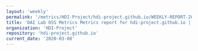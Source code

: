 ```yaml
---
layout: 'weekly'
permalink: '/metrics/HDI-Project/hdi-project.github.io/WEEKLY-REPORT-2020-03-08'
title: 'DAI Lab OSS Metrics Metrics report for hdi-project.github.io | WEEKLY-REPORT-2020-03-08'
organization: 'HDI-Project'
repository: 'hdi-project.github.io'
current_date: '2020-03-08'
---
```

